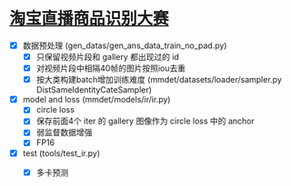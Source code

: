 
# [淘宝直播商品识别大赛](https://tianchi.aliyun.com/competition/entrance/231772/introduction)


- [x] 数据预处理 (gen_datas/gen_ans_data_train_no_pad.py)
    - [x] 只保留视频片段和 gallery 都出现过的 id
    - [x] 对视频片段中相隔40帧的图片按照iou去重
    - [x] 按大类构建batch增加训练难度 (mmdet/datasets/loader/sampler.py DistSameIdentityCateSampler)

- [x] model and loss (mmdet/models/ir/ir.py)
    - [x] circle loss
    - [x] 保存前面4个 iter 的 gallery 图像作为 circle loss 中的 anchor
    - [x] 弱监督数据增强
    - [x] FP16

- [x] test (tools/test_ir.py)
    - [x] 多卡预测









